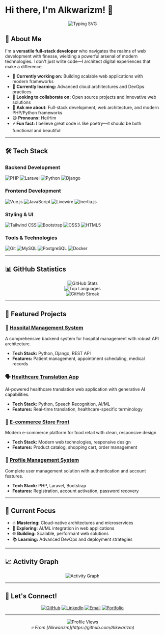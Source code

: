 # Hi there, I'm Alkwarizm! 👋

<div align="center">
  <img src="https://readme-typing-svg.herokuapp.com?font=Fira+Code&pause=1000&color=2E9EF7&center=true&vCenter=true&width=435&lines=Full-Stack+Developer;Web+Architecture+Enthusiast;Digital+Experience+Craftsman;Always+Learning+New+Technologies" alt="Typing SVG" />
</div>

## 🚀 About Me

I'm a **versatile full-stack developer** who navigates the realms of web development with finesse, wielding a powerful arsenal of modern technologies. I don't just write code—I architect digital experiences that make a difference.

- 🔭 **Currently working on:** Building scalable web applications with modern frameworks
- 🌱 **Currently learning:** Advanced cloud architectures and DevOps practices
- 👯 **Looking to collaborate on:** Open source projects and innovative web solutions
- 💬 **Ask me about:** Full-stack development, web architecture, and modern PHP/Python frameworks
- 😄 **Pronouns:** He/Him
- ⚡ **Fun fact:** I believe great code is like poetry—it should be both functional and beautiful

---

## 🛠️ Tech Stack

### Backend Development
![PHP](https://img.shields.io/badge/PHP-777BB4?style=for-the-badge&logo=php&logoColor=white)
![Laravel](https://img.shields.io/badge/Laravel-FF2D20?style=for-the-badge&logo=laravel&logoColor=white)
![Python](https://img.shields.io/badge/Python-3776AB?style=for-the-badge&logo=python&logoColor=white)
![Django](https://img.shields.io/badge/Django-092E20?style=for-the-badge&logo=django&logoColor=white)

### Frontend Development
![Vue.js](https://img.shields.io/badge/Vue.js-35495E?style=for-the-badge&logo=vue.js&logoColor=4FC08D)
![JavaScript](https://img.shields.io/badge/JavaScript-F7DF1E?style=for-the-badge&logo=javascript&logoColor=black)
![Livewire](https://img.shields.io/badge/Livewire-4E56A6?style=for-the-badge&logo=livewire&logoColor=white)
![Inertia.js](https://img.shields.io/badge/Inertia.js-9553E9?style=for-the-badge&logo=inertia&logoColor=white)

### Styling & UI
![Tailwind CSS](https://img.shields.io/badge/Tailwind_CSS-38B2AC?style=for-the-badge&logo=tailwind-css&logoColor=white)
![Bootstrap](https://img.shields.io/badge/Bootstrap-563D7C?style=for-the-badge&logo=bootstrap&logoColor=white)
![CSS3](https://img.shields.io/badge/CSS3-1572B6?style=for-the-badge&logo=css3&logoColor=white)
![HTML5](https://img.shields.io/badge/HTML5-E34F26?style=for-the-badge&logo=html5&logoColor=white)

### Tools & Technologies
![Git](https://img.shields.io/badge/Git-F05032?style=for-the-badge&logo=git&logoColor=white)
![MySQL](https://img.shields.io/badge/MySQL-00000F?style=for-the-badge&logo=mysql&logoColor=white)
![PostgreSQL](https://img.shields.io/badge/PostgreSQL-316192?style=for-the-badge&logo=postgresql&logoColor=white)
![Docker](https://img.shields.io/badge/Docker-2496ED?style=for-the-badge&logo=docker&logoColor=white)

---

## 📊 GitHub Statistics

<div align="center">
  <img src="https://github-readme-stats.vercel.app/api?username=Alkwarizm&show_icons=true&theme=tokyonight&hide_border=true&count_private=true" alt="GitHub Stats" />
</div>

<div align="center">
  <img src="https://github-readme-stats.vercel.app/api/top-langs/?username=Alkwarizm&layout=compact&theme=tokyonight&hide_border=true" alt="Top Languages" />
</div>

<div align="center">
  <img src="https://github-readme-streak-stats.herokuapp.com/?user=Alkwarizm&theme=tokyonight&hide_border=true" alt="GitHub Streak" />
</div>

---

## 🌟 Featured Projects

### 🏥 [Hospital Management System](https://github.com/Alkwarizm/gigsama-backend-test)
A comprehensive backend system for hospital management with robust API architecture.
- **Tech Stack:** Python, Django, REST API
- **Features:** Patient management, appointment scheduling, medical records

### 🗣️ [Healthcare Translation App](https://github.com/Alkwarizm/speech-recognition)
AI-powered healthcare translation web application with generative AI capabilities.
- **Tech Stack:** Python, Speech Recognition, AI/ML
- **Features:** Real-time translation, healthcare-specific terminology

### 🏪 [E-commerce Store Front](https://github.com/Alkwarizm/safe-haven-foods-store)
Modern e-commerce platform for food retail with clean, responsive design.
- **Tech Stack:** Modern web technologies, responsive design
- **Features:** Product catalog, shopping cart, order management

### 💼 [Profile Management System](https://github.com/Alkwarizm/profile-management)
Complete user management solution with authentication and account features.
- **Tech Stack:** PHP, Laravel, Bootstrap
- **Features:** Registration, account activation, password recovery

---

## 🎯 Current Focus

- 🔥 **Mastering:** Cloud-native architectures and microservices
- 🚀 **Exploring:** AI/ML integration in web applications
- 🌐 **Building:** Scalable, performant web solutions
- 📚 **Learning:** Advanced DevOps and deployment strategies

---

## 📈 Activity Graph

<div align="center">
  <img src="https://github-readme-activity-graph.vercel.app/graph?username=Alkwarizm&theme=tokyo-night&hide_border=true" alt="Activity Graph" />
</div>

---

## 🤝 Let's Connect!

<div align="center">
  
[![GitHub](https://img.shields.io/badge/GitHub-100000?style=for-the-badge&logo=github&logoColor=white)](https://github.com/Alkwarizm)
[![LinkedIn](https://img.shields.io/badge/LinkedIn-0077B5?style=for-the-badge&logo=linkedin&logoColor=white)](https://linkedin.com/in/alkwarizm)
[![Email](https://img.shields.io/badge/Email-D14836?style=for-the-badge&logo=gmail&logoColor=white)](mailto:your.email@example.com)
[![Portfolio](https://img.shields.io/badge/Portfolio-FF5722?style=for-the-badge&logo=todoist&logoColor=white)](https://your-portfolio.com)

</div>

---

<div align="center">
  <img src="https://komarev.com/ghpvc/?username=Alkwarizm&color=blueviolet&style=for-the-badge" alt="Profile Views" />
</div>

<div align="center">
  <i>⭐️ From [Alkwarizm](https://github.com/Alkwarizm)</i>
</div>

